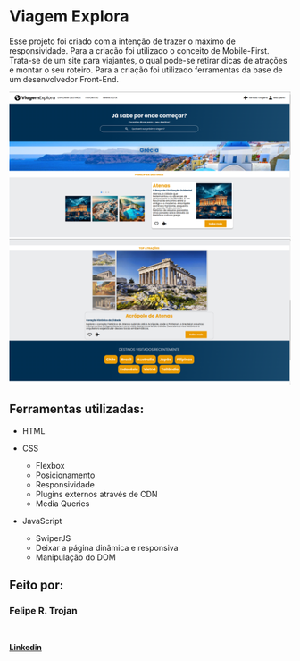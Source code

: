 # Viagem Explora

Esse projeto foi criado com a intenção de trazer o máximo de responsividade. Para a criação foi utilizado o conceito de Mobile-First. Trata-se de um site para viajantes, o qual pode-se retirar dicas de atrações e montar o seu roteiro. Para a criação foi utilizado ferramentas da base de um desenvolvedor Front-End.

<img src="/img/tela-inicial.png">

<img src="/img/secao_inicio.png">

## Ferramentas utilizadas:

- HTML

- CSS<br>

  - Flexbox<br>
  - Posicionamento<br>
  - Responsividade<br>
  - Plugins externos através de CDN<br>
  - Media Queries<br>

- JavaScript<br>
  - SwiperJS<br>
  - Deixar a página dinâmica e responsiva<br>
  - Manipulação do DOM<br>

## Feito por:

### Felipe R. Trojan

<br>

<a href="https://www.linkedin.com/in/felipe-trojan-software-engineer" target="_blank"><b>Linkedin</b></a>
